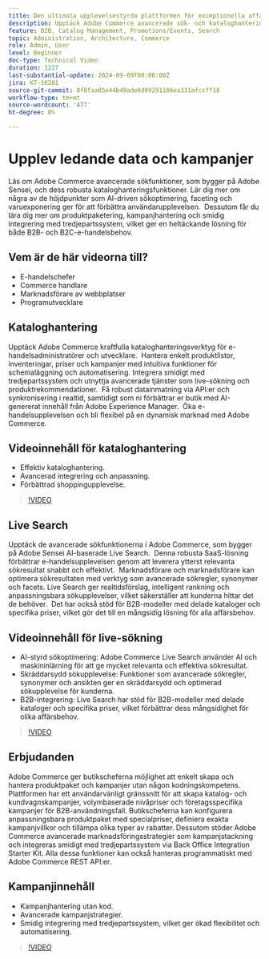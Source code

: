 ```yaml
---
title: Den ultimata upplevelsestyrda plattformen för exceptionella affärsresultat
description: Upptäck Adobe Commerce avancerade sök- och kataloghantering, som bygger på AI, för att optimera e-handelsupplevelserna för både B2B- och B2C-kunder.
feature: B2B, Catalog Management, Promotions/Events, Search
topic: Administration, Architecture, Commerce
role: Admin, User
level: Beginner
doc-type: Technical Video
duration: 1227
last-substantial-update: 2024-09-09T00:00:00Z
jira: KT-16201
source-git-commit: 0f8faa05e44b49ade6d09291106ea331afccff18
workflow-type: tm+mt
source-wordcount: '477'
ht-degree: 0%

---
```



# Upplev ledande data och kampanjer  

Läs om Adobe Commerce avancerade sökfunktioner, som bygger på Adobe Sensei, och dess robusta kataloghanteringsfunktioner. Lär dig mer om några av de höjdpunkter som AI-driven sökoptimering, faceting och varuexponering ger för att förbättra användarupplevelsen. &#x200B; Dessutom får du lära dig mer om produktpaketering, kampanjhantering och smidig integrering med tredjepartssystem, vilket ger en heltäckande lösning för både B2B- och B2C-e-handelsbehov.

## Vem är de här videorna till?

- E-handelschefer
- Commerce handlare
- Marknadsförare av webbplatser
- Programutvecklare

## Kataloghantering

Upptäck Adobe Commerce kraftfulla kataloghanteringsverktyg för e-handelsadministratörer och utvecklare. &#x200B; Hantera enkelt produktlistor, inventeringar, priser och kampanjer med intuitiva funktioner för schemaläggning och automatisering. Integrera smidigt med tredjepartssystem och utnyttja avancerade tjänster som live-sökning och produktrekommendationer. &#x200B; Få robust datainmatning via API:er och synkronisering i realtid, samtidigt som ni förbättrar er butik med AI-genererat innehåll från Adobe Experience Manager. &#x200B; Öka e-handelsupplevelsen och bli flexibel på en dynamisk marknad med Adobe Commerce.  

## Videoinnehåll för kataloghantering

- Effektiv kataloghantering.
- Avancerad integrering och anpassning.
- Förbättrad shoppingupplevelse.

>[!VIDEO](https://video.tv.adobe.com/v/3434068?learn=on&captions=swe)

## Live Search

Upptäck de avancerade sökfunktionerna i Adobe Commerce, som bygger på Adobe Sensei AI-baserade Live Search. &#x200B; Denna robusta SaaS-lösning förbättrar e-handelsupplevelsen genom att leverera ytterst relevanta sökresultat snabbt och effektivt. &#x200B; Marknadsförare och marknadsförare kan optimera sökresultaten med verktyg som avancerade sökregler, synonymer och facets. Live Search ger realtidsförslag, intelligent rankning och anpassningsbara sökupplevelser, vilket säkerställer att kunderna hittar det de behöver. &#x200B; Det har också stöd för B2B-modeller med delade kataloger och specifika priser, vilket gör det till en mångsidig lösning för alla affärsbehov.

## Videoinnehåll för live-sökning

- AI-styrd sökoptimering: Adobe Commerce Live Search använder AI och maskininlärning för att ge mycket relevanta och effektiva sökresultat.
- Skräddarsydd sökupplevelse: Funktioner som avancerade sökregler, synonymer och ansikten ger en skräddarsydd och optimerad sökupplevelse för kunderna.
- B2B-integrering: Live Search har stöd för B2B-modeller med delade kataloger och specifika priser, vilket förbättrar dess mångsidighet för olika affärsbehov.

>[!VIDEO](https://video.tv.adobe.com/v/3434046?learn=on&captions=swe)

## Erbjudanden  

Adobe Commerce ger butikscheferna möjlighet att enkelt skapa och hantera produktpaket och kampanjer utan någon kodningskompetens. Plattformen har ett användarvänligt gränssnitt för att skapa katalog- och kundvagnskampanjer, volymbaserade nivåpriser och företagsspecifika kampanjer för B2B-användningsfall. Butikscheferna kan konfigurera anpassningsbara produktpaket med specialpriser, definiera exakta kampanjvillkor och tillämpa olika typer av rabatter. Dessutom stöder Adobe Commerce avancerade marknadsföringsstrategier som kampanjstackning och integreras smidigt med tredjepartssystem via Back Office Integration Starter Kit. Alla dessa funktioner kan också hanteras programmatiskt med Adobe Commerce REST API:er.

## Kampanjinnehåll

- Kampanjhantering utan kod.
- Avancerade kampanjstrategier.
- Smidig integrering med tredjepartssystem, vilket ger ökad flexibilitet och automatisering.

>[!VIDEO](https://video.tv.adobe.com/v/3434057?learn=on&captions=swe)
>
